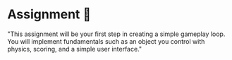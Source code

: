 # Assignment 🥈

"This assignment will be your first step in creating a simple gameplay loop. You will implement fundamentals such as an object you control with physics, scoring, and a simple user interface."
